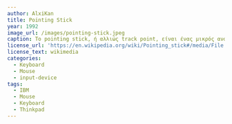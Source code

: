 ```yaml
---
author: AlxiKan
title: Pointing Stick
year: 1992
image_url: /images/pointing-stick.jpeg
caption: Το pointing stick, ή αλλιώς track point, είναι ένας μικρός αναλογικός μοχλός στο κέντρο του πληκτρολόγιου που εκτελεί παρόμοιες λειτουργίες με αυτές ενός ποντικιού. κυκλοφόρησε επίσημα το 1992 από την IBM. 
license_url: 'https://en.wikipedia.org/wiki/Pointing_stick#/media/File:Mouse_pointing_stick.jpeg'
license_text: wikimedia
categories:
  - Keyboard
  - Mouse
  - input-device
tags:
  - IBM
  - Mouse
  - Keyboard
  - Thinkpad
---
```

